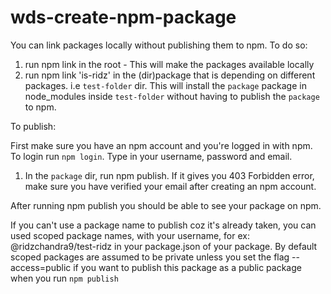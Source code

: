 <!-- @format -->

# wds-create-npm-package

You can link packages locally without publishing them to npm.
To do so:

1. run npm link in the root - This will make the packages available locally
2. run npm link 'is-ridz' in the (dir)package that is depending on different packages. i.e `test-folder` dir. This will install the `package` package in node_modules inside `test-folder` without having to publish the `package` to npm.

To publish:

First make sure you have an npm account and you're logged in with npm. To login run `npm login`. Type in your username, password and email.

1. In the `package` dir, run npm publish. If it gives you 403 Forbidden error, make sure you have verified your email after creating an npm account.

After running npm publish you should be able to see your package on npm.

If you can't use a package name to publish coz it's already taken, you can used scoped package names, with your username, for ex: @ridzchandra9/test-ridz in your package.json of your package. By default scoped packages are assumed to be private unless you set the flag --access=public if you want to publish this package as a public package when you run `npm publish`
